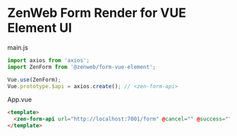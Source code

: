 # ZenWeb Form Render for VUE Element UI

main.js
```javascript
import axios from 'axios';
import ZenForm from '@zenweb/form-vue-element';

Vue.use(ZenForm);
Vue.prototype.$api = axios.create(); // <zen-form-api>
```

App.vue
```html
<template>
  <zen-form-api url="http://localhost:7001/form" @cancel="" @success="" />
</template>
```

